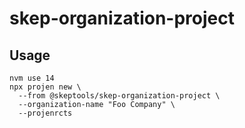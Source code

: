# skep-organization-project

## Usage
```
nvm use 14
npx projen new \
  --from @skeptools/skep-organization-project \
  --organization-name "Foo Company" \
  --projenrcts
```
